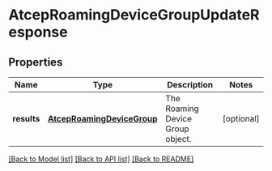 # AtcepRoamingDeviceGroupUpdateResponse

## Properties
Name | Type | Description | Notes
------------ | ------------- | ------------- | -------------
**results** | [**AtcepRoamingDeviceGroup**](AtcepRoamingDeviceGroup.md) | The Roaming Device Group object. | [optional] 

[[Back to Model list]](../README.md#documentation-for-models) [[Back to API list]](../README.md#documentation-for-api-endpoints) [[Back to README]](../README.md)


